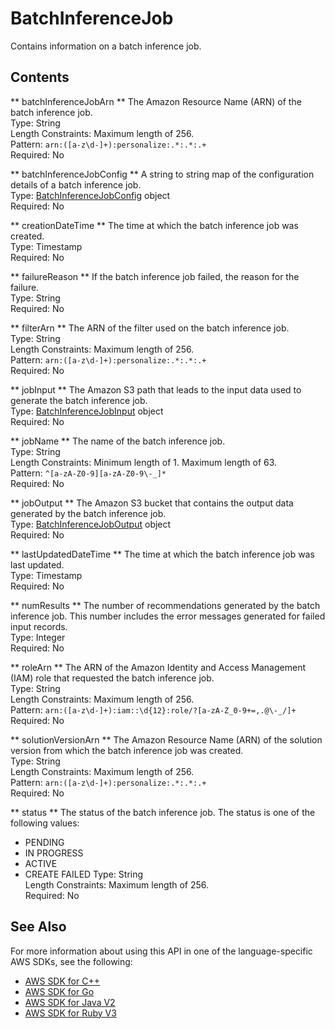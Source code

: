 # BatchInferenceJob<a name="API_BatchInferenceJob"></a>

Contains information on a batch inference job\.

## Contents<a name="API_BatchInferenceJob_Contents"></a>

 ** batchInferenceJobArn **   <a name="personalize-Type-BatchInferenceJob-batchInferenceJobArn"></a>
The Amazon Resource Name \(ARN\) of the batch inference job\.  
Type: String  
Length Constraints: Maximum length of 256\.  
Pattern: `arn:([a-z\d-]+):personalize:.*:.*:.+`   
Required: No

 ** batchInferenceJobConfig **   <a name="personalize-Type-BatchInferenceJob-batchInferenceJobConfig"></a>
A string to string map of the configuration details of a batch inference job\.  
Type: [BatchInferenceJobConfig](API_BatchInferenceJobConfig.md) object  
Required: No

 ** creationDateTime **   <a name="personalize-Type-BatchInferenceJob-creationDateTime"></a>
The time at which the batch inference job was created\.  
Type: Timestamp  
Required: No

 ** failureReason **   <a name="personalize-Type-BatchInferenceJob-failureReason"></a>
If the batch inference job failed, the reason for the failure\.  
Type: String  
Required: No

 ** filterArn **   <a name="personalize-Type-BatchInferenceJob-filterArn"></a>
The ARN of the filter used on the batch inference job\.  
Type: String  
Length Constraints: Maximum length of 256\.  
Pattern: `arn:([a-z\d-]+):personalize:.*:.*:.+`   
Required: No

 ** jobInput **   <a name="personalize-Type-BatchInferenceJob-jobInput"></a>
The Amazon S3 path that leads to the input data used to generate the batch inference job\.  
Type: [BatchInferenceJobInput](API_BatchInferenceJobInput.md) object  
Required: No

 ** jobName **   <a name="personalize-Type-BatchInferenceJob-jobName"></a>
The name of the batch inference job\.  
Type: String  
Length Constraints: Minimum length of 1\. Maximum length of 63\.  
Pattern: `^[a-zA-Z0-9][a-zA-Z0-9\-_]*`   
Required: No

 ** jobOutput **   <a name="personalize-Type-BatchInferenceJob-jobOutput"></a>
The Amazon S3 bucket that contains the output data generated by the batch inference job\.  
Type: [BatchInferenceJobOutput](API_BatchInferenceJobOutput.md) object  
Required: No

 ** lastUpdatedDateTime **   <a name="personalize-Type-BatchInferenceJob-lastUpdatedDateTime"></a>
The time at which the batch inference job was last updated\.  
Type: Timestamp  
Required: No

 ** numResults **   <a name="personalize-Type-BatchInferenceJob-numResults"></a>
The number of recommendations generated by the batch inference job\. This number includes the error messages generated for failed input records\.  
Type: Integer  
Required: No

 ** roleArn **   <a name="personalize-Type-BatchInferenceJob-roleArn"></a>
The ARN of the Amazon Identity and Access Management \(IAM\) role that requested the batch inference job\.  
Type: String  
Length Constraints: Maximum length of 256\.  
Pattern: `arn:([a-z\d-]+):iam::\d{12}:role/?[a-zA-Z_0-9+=,.@\-_/]+`   
Required: No

 ** solutionVersionArn **   <a name="personalize-Type-BatchInferenceJob-solutionVersionArn"></a>
The Amazon Resource Name \(ARN\) of the solution version from which the batch inference job was created\.  
Type: String  
Length Constraints: Maximum length of 256\.  
Pattern: `arn:([a-z\d-]+):personalize:.*:.*:.+`   
Required: No

 ** status **   <a name="personalize-Type-BatchInferenceJob-status"></a>
The status of the batch inference job\. The status is one of the following values:  
+ PENDING
+ IN PROGRESS
+ ACTIVE
+ CREATE FAILED
Type: String  
Length Constraints: Maximum length of 256\.  
Required: No

## See Also<a name="API_BatchInferenceJob_SeeAlso"></a>

For more information about using this API in one of the language\-specific AWS SDKs, see the following:
+  [AWS SDK for C\+\+](https://docs.aws.amazon.com/goto/SdkForCpp/personalize-2018-05-22/BatchInferenceJob) 
+  [AWS SDK for Go](https://docs.aws.amazon.com/goto/SdkForGoV1/personalize-2018-05-22/BatchInferenceJob) 
+  [AWS SDK for Java V2](https://docs.aws.amazon.com/goto/SdkForJavaV2/personalize-2018-05-22/BatchInferenceJob) 
+  [AWS SDK for Ruby V3](https://docs.aws.amazon.com/goto/SdkForRubyV3/personalize-2018-05-22/BatchInferenceJob) 